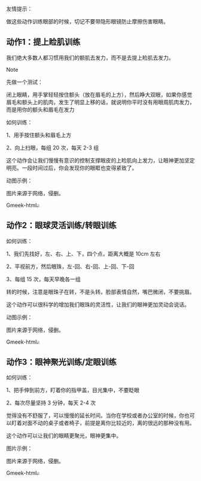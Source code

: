 友情提示：

做这些动作训练眼部的时候，切记不要带隐形眼镜防止摩擦伤害眼睛。



## 动作1：提上睑肌训练

我们绝大多数人都习惯用我们的额肌去发力，而不是去提上睑肌去发力。
> [!NOTE]
> 先做一个测试：
>
> 闭上眼睛，用手掌轻轻按住额头（放在眉毛的上方），然后睁大双眼，如果你感觉眉毛和额头上的肌肉，发生了明显上移的话，就说明你平时没有用眼周肌肉发力，而是用你的额头和眉毛在发力



如何训练：

1、用手按住额头和眉毛上方

2、向上扫眼，每组 20 次，每天 2-3 组

这个动作会让我们慢慢有意识的控制支撑眼皮的上睑肌向上发力，让眼神更加坚定明亮。一段时间过后，你会发现你的眼眶也变得紧致了。



动图示例：

图片来源于网络，侵删。

Gmeek-html<img src="https://cdn.jsdelivr.net/gh/hepingfly/images@main/%E6%8F%90%E4%B8%8A%E7%9D%91%E8%82%8C%E8%AE%AD%E7%BB%83.gif" style="zoom:50%;" />





## 动作2：眼球灵活训练/转眼训练

如何训练：

1、我们先找好，左、右、上、下，四个点，距离大概是 10cm 左右

2、平视前方，然后眼珠，左-回、右-回、上-回、下-回

3、每组 15 次，每天早晚各一组

转的时候，注意是眼珠子在转，不是头转。脸部表情自然，嘴巴微闭，不要挑眉。

这个动作可以很科学的增加我们眼珠的灵活性，让我们的眼神更加灵动会说话。



动图示例：

图片来源于网络，侵删。

Gmeek-html<img src="https://cdn.jsdelivr.net/gh/hepingfly/images@main/%E7%9C%BC%E7%90%83%E7%81%B5%E6%B4%BB%E8%AE%AD%E7%BB%83.gif" style="zoom:50%;" />



## 动作3：眼神聚光训练/定眼训练

如何训练：

1、把手伸到前方，盯着你的指甲盖，目光集中，不要眨眼

2、每次尽量坚持 3 分钟，每天 2-4 次

觉得没有不舒服了，可以慢慢的延长时间。当你在学校或者办公室的时候，你也可以盯着对面不动的桌子或者椅子，前提是离你比较近的，离的很远的那种没有用。

这个动作可以让我们的眼睛更聚光，眼神更集中。

图片示例：

图片来源于网络，侵删。

Gmeek-html<img src="https://cdn.jsdelivr.net/gh/hepingfly/images@main/%E7%9C%BC%E7%A5%9E%E8%81%9A%E5%85%89%E8%AE%AD%E7%BB%83.png" style="zoom:50%;" />

